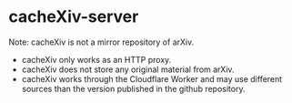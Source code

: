 # cacheXiv-server
Note: cacheXiv is not a mirror repository of arXiv.
- cacheXiv only works as an HTTP proxy.
- cacheXiv does not store any original material from arXiv.
- cacheXiv works through the Cloudflare Worker and may use different sources than the version published in the github repository.
